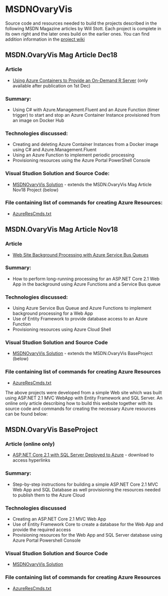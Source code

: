 # MSDNOvaryVis
Source code and resources needed to build the projects described in the following MSDN Magazine articles by Will Stott. Each project is complete in its own right and the later ones build on the earlier ones.
You can find addition information in the [project wiki](https://github.com/wpqs/MSDNOvaryVis/wiki)

## MSDN.OvaryVis Mag Article Dec18
### Article
* [Using Azure Containers to Provide an On-Demand R Server](http://msdn.microsoft.com/magazine/xxx) (only available after publication on 1st Dec)
### Summary: 
* Using C# with Azure.Management.Fluent and an Azure Function (timer trigger) to start and stop an Azure Container Instance provisioned from an image on Docker Hub
### Technologies discussed:
* Creating and deleting Azure Container Instances from a Docker image using C# and Azure.Management.Fluent
* Using an Azure Function to implement periodic processing
* Provisioning resources using the Azure Portal PowerShell Console
### Visual Studion Solution and Source Code:
* [MSDNOvaryVis Solution](https://github.com/wpqs/MSDNOvaryVis/tree/master/MSDN.OvaryVis%20Mag%20Article%20Dec18/MSDNOvaryVis) - extends the MSDN.OvaryVis Mag Article Nov18 Project (below)
### File containing list of commands for creating Azure Resources:
* [AzureResCmds.txt](https://github.com/wpqs/MSDNOvaryVis/blob/master/MSDN.OvaryVis%20Mag%20Article%20Dec18/AzureResCmds.txt)

## MSDN.OvaryVis Mag Article Nov18
### Article
* [Web Site Background Processing with Azure Service Bus Queues](http://msdn.microsoft.com/magazine/mt830371)
### Summary: 
* How to perform long-running processing for an ASP.NET Core 2.1 Web App in the background using Azure Functions and a Service Bus queue
### Technologies discussed:
* Using Azure Service Bus Queue and Azure Functions to implement background processing for a Web App
* Use of Entity Framework to provide database access to an Azure Function
* Provisioning resources using Azure Cloud Shell
### Visual Studion Solution and Source Code
* [MSDNOvaryVis Solution](https://github.com/wpqs/MSDNOvaryVis/tree/master/MSDN.OvaryVis%20Mag%20Article%20Nov18/MSDNOvaryVis) - extends the MSDN.OvaryVis BaseProject (below)
### File containing list of commands for creating Azure Resources
* [AzureResCmds.txt](https://github.com/wpqs/MSDNOvaryVis/blob/master/MSDN.OvaryVis%20Mag%20Article%20Nov18/AzureResCmds.txt)

The above projects were developed from a simple Web site which was built using ASP.NET 2.1 MVC WebApp with Entity Framework and SQL Server. An online only article describing how to build this website together with its source code and commands for creating the necessary Azure resources can be found below: 

## MSDN.OvaryVis BaseProject
### Article (online only)
* [ASP.NET Core 2.1 with SQL Server Deployed to Azure](https://github.com/wpqs/MSDNOvaryVis/blob/master/MSDN.OvaryVis%20BaseProject/ASPNETWebAppWithSQLServer.pdf) - download to access hyperlinks
### Summary: 
* Step-by-step instructions for building a simple ASP.NET Core 2.1 MVC Web App and SQL Database as well provisioning the resources needed to publish them to the Azure Cloud
### Technologies discussed
* Creating an ASP.NET Core 2.1 MVC Web App
* Use of Entity Framework Core to create a database for the Web App and provide the required access
* Provisioning resources for the Web App and SQL Server database using Azure Portal Powershell Console
### Visual Studion Solution and Source Code
* [MSDNOvaryVis Solution](https://github.com/wpqs/MSDNOvaryVis/tree/master/MSDN.OvaryVis%20BaseProject/MSDNOvaryVis)
### File containing list of commands for creating Azure Resources
* [AzureResCmds.txt](https://github.com/wpqs/MSDNOvaryVis/blob/master/MSDN.OvaryVis%20BaseProject/AzureResCmds.txt)
